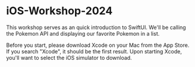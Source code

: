 # iOS-Workshop-2024

This workshop serves as an quick introduction to SwiftUI. We'll be calling the Pokemon API and displaying our favorite Pokemon in a list.

Before you start, please download Xcode on your Mac from the App Store. If you search "Xcode", it should be the first result. Upon starting Xcode, you'll want to select the iOS simulator to download.
